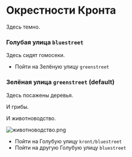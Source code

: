 

# Окрестности Кронта

Здесь темно.

### Голубая улица `bluestreet`

Здесь сидят гомосеки.

* Пойти на Зелёную улицу `greenstreet`

### Зелёная улица `greenstreet` (default)

Здесь посажены деревья.

И грибы.

И животноводство.

![животноводство.png](животноводство.png)

* Пойти на Голубую улицу `kront/bluestreet`
* Пойти на другую Голубую улицу `bluestreet`


